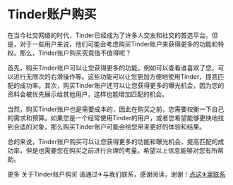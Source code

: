 # Tinder账户购买

在当今社交网络的时代，Tinder已经成为了许多人交友和社交的首选平台。但是，对于一些用户来说，他们可能会考虑购买Tinder账户来获得更多的功能和特权。那么，Tinder账户购买究竟值不值得呢？

首先，购买Tinder账户可以让您获得更多的功能，例如可以查看谁喜欢了您，可以进行无限次的右滑操作等。这些功能可以让您更加方便地使用Tinder，提高匹配的成功率。其次，购买Tinder账户还可以让您获得更多的曝光机会，因为您的资料会被优先展示给其他用户，这样也能增加匹配的机会。

当然，购买Tinder账户也是需要成本的，因此在购买之前，您需要权衡一下自己的需求和预算。如果您是一个经常使用Tinder的用户，或者您希望能够更快地找到合适的对象，那么购买Tinder账户可能会给您带来更好的体验和结果。

总的来说，Tinder账户购买可以让您获得更多的功能和曝光机会，提高匹配的成功率，但是也需要您在购买之前进行合理的考量。希望以上信息能够对您有所帮助。

更多 关于Tinder账户购买 请通过✈与我们联系，感谢阅读，谢谢！[点这✈里联系](https://ww.k02.cc)